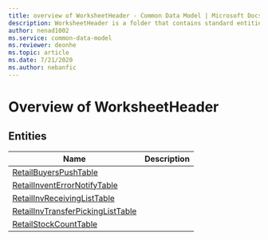 ```yaml
---
title: overview of WorksheetHeader - Common Data Model | Microsoft Docs
description: WorksheetHeader is a folder that contains standard entities related to the Common Data Model.
author: nenad1002
ms.service: common-data-model
ms.reviewer: deonhe
ms.topic: article
ms.date: 7/21/2020
ms.author: nebanfic
---
```


# Overview of WorksheetHeader


## Entities

|Name|Description|
|---|---|
|[RetailBuyersPushTable](RetailBuyersPushTable.md)||
|[RetailInventErrorNotifyTable](RetailInventErrorNotifyTable.md)||
|[RetailInvReceivingListTable](RetailInvReceivingListTable.md)||
|[RetailInvTransferPickingListTable](RetailInvTransferPickingListTable.md)||
|[RetailStockCountTable](RetailStockCountTable.md)||
